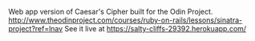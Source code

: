 Web app version of Caesar's Cipher built for the Odin Project.
http://www.theodinproject.com/courses/ruby-on-rails/lessons/sinatra-project?ref=lnav
See it live at https://salty-cliffs-29392.herokuapp.com/

